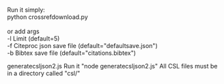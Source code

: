 Run it simply:<br />
python crossrefdownload.py<br />
<br />
or add args<br />
-l Limit (default=5)<br />
-f Citeproc json save file (default="defaultsave.json")<br />
-b Bibtex save file (default="citations.bibtex")<br />


generatecsljson2.js
Run it "node generatecsljson2.js"
All CSL files must be in a directory called "csl/"

